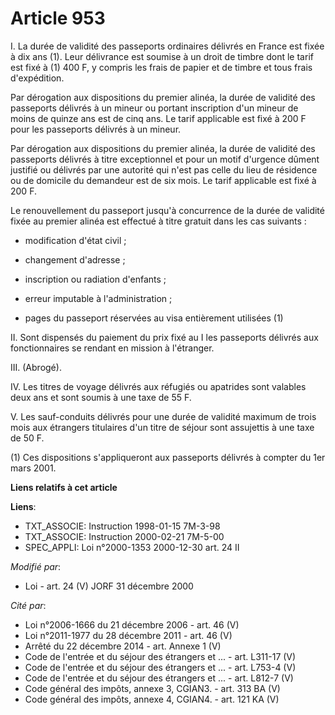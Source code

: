 # Article 953

I. La durée de validité des passeports ordinaires délivrés en France est fixée à dix ans (1). Leur délivrance est soumise à
un droit de timbre dont le tarif est fixé à (1) 400 F, y compris les frais de papier et de timbre et tous frais d'expédition.

Par dérogation aux dispositions du premier alinéa, la durée de validité des passeports délivrés à un mineur ou portant
inscription d'un mineur de moins de quinze ans est de cinq ans. Le tarif applicable est fixé à 200 F pour les passeports
délivrés à un mineur.

Par dérogation aux dispositions du premier alinéa, la durée de validité des passeports délivrés à titre exceptionnel et pour
un motif d'urgence dûment justifié ou délivrés par une autorité qui n'est pas celle du lieu de résidence ou de domicile du
demandeur est de six mois. Le tarif applicable est fixé à 200 F.

Le renouvellement du passeport jusqu'à concurrence de la durée de validité fixée au premier alinéa est effectué à titre
gratuit dans les cas suivants :

- modification d'état civil ;

- changement d'adresse ;

- inscription ou radiation d'enfants ;

- erreur imputable à l'administration ;

- pages du passeport réservées au visa entièrement utilisées (1)

II. Sont dispensés du paiement du prix fixé au I les passeports délivrés aux fonctionnaires se rendant en mission à
l'étranger.

III. (Abrogé).

IV. Les titres de voyage délivrés aux réfugiés ou apatrides sont valables deux ans et sont soumis à une taxe de 55 F.

V. Les sauf-conduits délivrés pour une durée de validité maximum de trois mois aux étrangers titulaires d'un titre de séjour
sont assujettis à une taxe de 50 F.

(1) Ces dispositions s'appliqueront aux passeports délivrés à compter du 1er mars 2001.

**Liens relatifs à cet article**

**Liens**:

  - TXT_ASSOCIE: Instruction 1998-01-15 7M-3-98
  - TXT_ASSOCIE: Instruction 2000-02-21 7M-5-00
  - SPEC_APPLI: Loi n°2000-1353 2000-12-30 art. 24 II

_Modifié par_:

  - Loi - art. 24 (V) JORF 31 décembre 2000

_Cité par_:

  - Loi n°2006-1666 du 21 décembre 2006 - art. 46 (V)
  - Loi n°2011-1977 du 28 décembre 2011 - art. 46 (V)
  - Arrêté du 22 décembre 2014 - art. Annexe 1 (V)
  - Code de l'entrée et du séjour des étrangers et ... - art. L311-17 (V)
  - Code de l'entrée et du séjour des étrangers et ... - art. L753-4 (V)
  - Code de l'entrée et du séjour des étrangers et ... - art. L812-7 (V)
  - Code général des impôts, annexe 3, CGIAN3. - art. 313 BA (V)
  - Code général des impôts, annexe 4, CGIAN4. - art. 121 KA (V)
